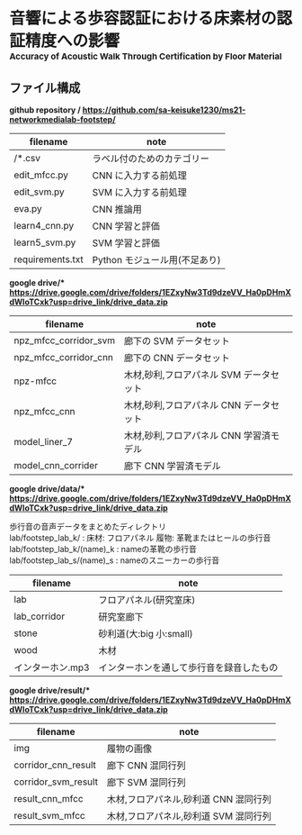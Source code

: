 # 音響による歩容認証における床素材の認証精度への影響 <br> <span style="font-size:15px">Accuracy of Acoustic Walk Through Certification by Floor Material</span>

## ファイル構成

**github repository / https://github.com/sa-keisuke1230/ms21-networkmedialab-footstep/**

| filename         | note                          |
| ---------------- | ----------------------------- |
| /\*.csv          | ラベル付のためのカテゴリー    |
| edit_mfcc.py     | CNN に入力する前処理          |
| edit_svm.py      | SVM に入力する前処理          |
| eva.py           | CNN 推論用                    |
| learn4_cnn.py    | CNN 学習と評価                |
| learn5_svm.py    | SVM 学習と評価                |
| requirements.txt | Python モジュール用(不足あり) |

**google drive/\* https://drive.google.com/drive/folders/1EZxyNw3Td9dzeVV_Ha0pDHmXdWloTCxk?usp=drive_link/drive_data.zip**

| filename              | note                                    |
| --------------------- | --------------------------------------- |
| npz_mfcc_corridor_svm | 廊下の SVM データセット                 |
| npz_mfcc_corridor_cnn | 廊下の CNN データセット                 |
| npz-mfcc              | 木材,砂利,フロアパネル SVM データセット |
| npz_mfcc_cnn          | 木材,砂利,フロアパネル CNN データセット |
| model_liner_7         | 木材,砂利,フロアパネル CNN 学習済モデル |
| model_cnn_corrider    | 廊下 CNN 学習済モデル                   |

**google drive/data/\* https://drive.google.com/drive/folders/1EZxyNw3Td9dzeVV_Ha0pDHmXdWloTCxk?usp=drive_link/drive_data.zip**

<p>歩行音の音声データをまとめたディレクトリ<br>
lab/footstep_lab_k/ : 床材: フロアパネル 履物: 革靴またはヒールの歩行音<br>
lab/footstep_lab_k/(name)_k : nameの革靴の歩行音<br>
lab/footstep_lab_s/(name)_s : nameのスニーカーの歩行音<br></p>

| filename         | note                                     |
| ---------------- | ---------------------------------------- |
| lab              | フロアパネル(研究室床)                   |
| lab_corridor     | 研究室廊下                               |
| stone            | 砂利道(大:big 小:small)                  |
| wood             | 木材                                     |
| インターホン.mp3 | インターホンを通して歩行音を録音したもの |

**google drive/result/\* https://drive.google.com/drive/folders/1EZxyNw3Td9dzeVV_Ha0pDHmXdWloTCxk?usp=drive_link/drive_data.zip**

| filename            | note                                  |
| ------------------- | ------------------------------------- |
| img                 | 履物の画像                            |
| corridor_cnn_result | 廊下 CNN 混同行列                     |
| corridor_svm_result | 廊下 SVM 混同行列                     |
| result_cnn_mfcc     | 木材,フロアパネル,砂利道 CNN 混同行列 |
| result_svm_mfcc     | 木材,フロアパネル,砂利道 SVM 混同行列 |
